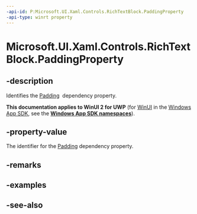 ```yaml
---
-api-id: P:Microsoft.UI.Xaml.Controls.RichTextBlock.PaddingProperty
-api-type: winrt property
---
```


<!-- Property syntax
public Windows.UI.Xaml.DependencyProperty PaddingProperty { get; }
-->

# Microsoft.UI.Xaml.Controls.RichTextBlock.PaddingProperty

## -description
Identifies the [Padding](richtextblock_padding.md)  dependency property.

**This documentation applies to WinUI 2 for UWP** (for [WinUI](/windows/apps/winui/winui3/) in the [Windows App SDK](/windows/apps/windows-app-sdk/), see the **[Windows App SDK namespaces](/windows/windows-app-sdk/api/winrt/)**).

## -property-value
The identifier for the [Padding](richtextblock_padding.md) dependency property.

## -remarks

## -examples

## -see-also
